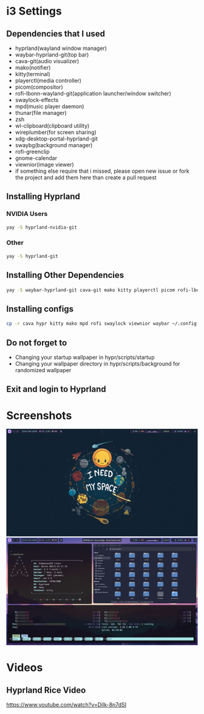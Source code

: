 # i3 Settings

## Dependencies that I used

- hyprland(wayland window manager)
- waybar-hyprland-git(top bar)
- cava-git(audio visualizer)
- mako(notifier)
- kitty(terminal)
- playerctl(media controller)
- picom(compositor)
- rofi-lbonn-wayland-git(application launcher/window switcher)
- swaylock-effects
- mpd(music player daemon)
- thunar(file manager)
- zsh
- wl-clipboard(clipboard utility)
- wireplumber(for screen sharing)
- xdg-desktop-portal-hyprland-git
- swaybg(background manager)
- rofi-greenclip
- gnome-calendar
- viewnior(image viewer)
- if something else require that i missed, please open new issue or fork the project and add them here than create a pull request

## Installing Hyprland

### NVIDIA Users

```sh
yay -S hyprland-nvidia-git
```

### Other

```sh
yay -S hyprland-git
```

## Installing Other Dependencies
```sh
yay -S waybar-hyprland-git cava-git mako kitty playerctl picom rofi-lbonn-wayland-git swaylock-effects mpd thunar zsh wl-clipboard wireplumber xdg-desktop-portal-hyprland-git swaybg rofi-greenclip gnome-calendar viewnior
```

## Installing configs
```sh
cp -r cava hypr kitty mako mpd rofi swaylock viewnior waybar ~/.config
```

## Do not forget to

- Changing your startup wallpaper in hypr/scripts/startup
- Changing your wallpaper directory in hypr/scripts/background for randomized wallpaper

## Exit and login to Hyprland

# Screenshots

<img src="assets/desktop.png">
<img src="assets/desktop_with_progs.png">

# Videos
## Hyprland Rice Video
https://www.youtube.com/watch?v=Dilk-8n7dSI
